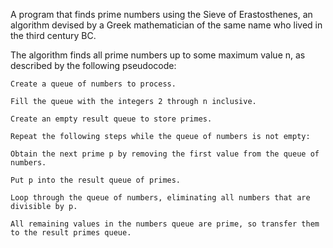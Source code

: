 A program that finds prime numbers using the Sieve of Erastosthenes, an algorithm devised by a Greek mathematician of the same name who lived in the third century BC.


The algorithm finds all prime numbers up to some maximum value n, as described by the following pseudocode: 

    Create a queue of numbers to process. 

    Fill the queue with the integers 2 through n inclusive. 

    Create an empty result queue to store primes. 

    Repeat the following steps while the queue of numbers is not empty: 

    Obtain the next prime p by removing the first value from the queue of numbers. 

    Put p into the result queue of primes. 

    Loop through the queue of numbers, eliminating all numbers that are divisible by p.
    
    All remaining values in the numbers queue are prime, so transfer them to the result primes queue. 
